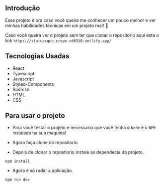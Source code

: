 ## Introdução 
Esse projeto é pra caso você queira me conhecer um pouco melhor e ver minhas habilidades tecnicas em um projeto real! 🧐

Caso você queira ver o projeto sem ter que clonar o repositorio aqui esta o link `https://statuesque-crepe-cd6310.netlify.app/`

## Tecnologias Usadas 
- React
- Typescript
- Javascript
- Styled-Components
- Radix Ui
- HTML
- CSS
  
 ## Para usar o projeto 
 - Para você testar o projeto e necessario que você tenha o `Node` é o `NPM` instalado na sua maquina!
 
 - Agora faça clone do repositorio.
 - Depois de clonar o repostiorio instale as dependecia do projeto.
 ```
 npm install
 ```
 - Agora é só rodar a aplicação.
 ```
 npm run dev
 ```
